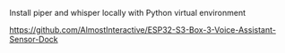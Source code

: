 
Install piper and whisper locally with Python virtual environment

https://github.com/AlmostInteractive/ESP32-S3-Box-3-Voice-Assistant-Sensor-Dock